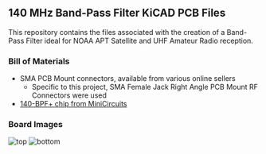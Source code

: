 ## 140 MHz Band-Pass Filter KiCAD PCB Files

This repository contains the files associated with the creation of a 
Band-Pass Filter ideal for NOAA APT Satellite and UHF Amateur Radio reception.

### Bill of Materials
- SMA PCB Mount connectors, available from various online sellers
  - Specific to this project, SMA Female Jack Right Angle PCB Mount RF Connectors were used
- [140-BPF+ chip from MiniCircuits](https://www.minicircuits.com/WebStore/dashboard.html?model=RBP-140%2B)


### Board Images
![top](https://tomswartz07.github.io/140bpf-kicad/top.png)
![bottom](https://tomswartz07.github.io/140bpf-kicad/bottom.png)
